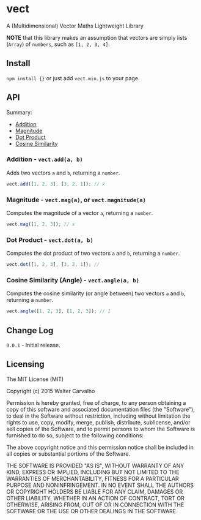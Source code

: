 # vect
A (Multidimensional) Vector Maths Lightweight Library

**NOTE** that this library makes an assumption that vectors are simply lists (`Array`) of `numbers`, such as `[1, 2, 3, 4]`.

## Install

`npm install {}` or just add `vect.min.js` to your page.

## API

Summary:
  - [Addition](#addition---vectadda-b)
  - [Magnitude](#magnitude---vectmaga-or-vectmagnitudea)
  - [Dot Product](#dot-product---vectdota-b)
  - [Cosine Similarity](#cosine-similarity-angle---vectanglea-b)

### Addition - `vect.add(a, b)`
Adds two vectors `a` and `b`, returning a `number`.
```js
vect.add([1, 2, 3], [3, 2, 1]); // x
```

### Magnitude - `vect.mag(a)`, or `vect.magnitude(a)`
Computes the magnitude of a vector `a`, returning a `number`.
```js
vect.mag([1, 2, 3]); // x
```

### Dot Product - `vect.dot(a, b)`
Computes the dot product of two vectors `a` and `b`, returning a `number`.
```js
vect.dot([1, 2, 3], [3, 2, 1]); //
```

### Cosine Similarity (Angle) - `vect.angle(a, b)`
Computes the cosine similarity (or angle between) two vectors `a` and `b`, returning a `number`.
```js
vect.angle([1, 2, 3], [1, 2, 3]); // 1
```

## Change Log
`0.0.1` - Initial release.

## Licensing

The MIT License (MIT)

Copyright (c) 2015 Walter Carvalho

Permission is hereby granted, free of charge, to any person obtaining a copy
of this software and associated documentation files (the "Software"), to deal
in the Software without restriction, including without limitation the rights
to use, copy, modify, merge, publish, distribute, sublicense, and/or sell
copies of the Software, and to permit persons to whom the Software is
furnished to do so, subject to the following conditions:

The above copyright notice and this permission notice shall be included in
all copies or substantial portions of the Software.

THE SOFTWARE IS PROVIDED "AS IS", WITHOUT WARRANTY OF ANY KIND, EXPRESS OR
IMPLIED, INCLUDING BUT NOT LIMITED TO THE WARRANTIES OF MERCHANTABILITY,
FITNESS FOR A PARTICULAR PURPOSE AND NONINFRINGEMENT. IN NO EVENT SHALL THE
AUTHORS OR COPYRIGHT HOLDERS BE LIABLE FOR ANY CLAIM, DAMAGES OR OTHER
LIABILITY, WHETHER IN AN ACTION OF CONTRACT, TORT OR OTHERWISE, ARISING FROM,
OUT OF OR IN CONNECTION WITH THE SOFTWARE OR THE USE OR OTHER DEALINGS IN
THE SOFTWARE.
